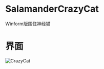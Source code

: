 # SalamanderCrazyCat
Winform版围住神经猫

# 界面
![CrazyCat](https://cloud.githubusercontent.com/assets/16663435/25078461/9cccc802-2365-11e7-89a0-d9db050308dc.gif)



